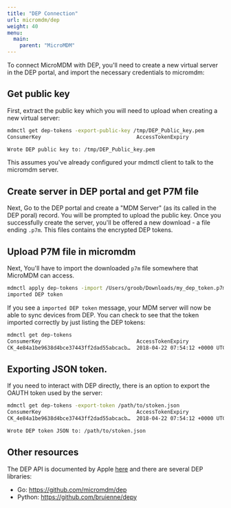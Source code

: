 ```yaml
---
title: "DEP Connection"
url: micromdm/dep
weight: 40
menu:
  main:
    parent: "MicroMDM"
---
```


To connect MicroMDM with DEP, you'll need to create a new virtual server in the DEP portal, and import the necessary credentials to micromdm:

## Get public key

First, extract the public key which you will need to upload when creating a new virtual server:

```bash
mdmctl get dep-tokens -export-public-key /tmp/DEP_Public_key.pem
ConsumerKey                               AccessTokenExpiry

Wrote DEP public key to: /tmp/DEP_Public_key.pem
```

This assumes you've already configured your mdmctl client to talk to the micromdm server.

## Create server in DEP portal and get P7M file

Next, Go to the DEP portal and create a "MDM Server" (as its called in the DEP poral) record. You will be prompted to upload the public key. Once you successfully create the server, you'll be offered a new download - a file ending `.p7m`. This files contains the encrypted DEP tokens.

## Upload P7M file in micromdm

Next, You'll have to import the downloaded `p7m` file somewhere that MicroMDM can access. 

```bash
mdmctl apply dep-tokens -import /Users/groob/Downloads/my_dep_token.p7m
imported DEP token
```

If you see a `imported DEP token` message, your MDM server will now be able to sync devices from DEP.  You can check to see that the token imported correctly by just listing the DEP tokens:

```bash
mdmctl get dep-tokens
ConsumerKey                               AccessTokenExpiry
CK_4e84a1be9638d4bce37443ff2dad55abcacb…  2018-04-22 07:54:12 +0000 UTC
```

## Exporting JSON token. 

If you need to interact with DEP directly, there is an option to export the OAUTH token used by the server:

```bash
mdmctl get dep-tokens -export-token /path/to/stoken.json
ConsumerKey                               AccessTokenExpiry
CK_4e84a1be9638d4bce37443ff2dad55abcacb…  2018-04-22 07:54:12 +0000 UTC

Wrote DEP token JSON to: /path/to/stoken.json
```

## Other resources

The DEP API is documented by Apple [here](https://developer.apple.com/library/content/documentation/Miscellaneous/Reference/MobileDeviceManagementProtocolRef/4-Profile_Management/ProfileManagement.html#//apple_ref/doc/uid/TP40017387-CH7-SW68) and there are several DEP libraries: 

- Go: https://github.com/micromdm/dep
- Python: https://github.com/bruienne/depy
